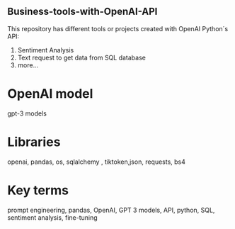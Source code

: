 ## Business-tools-with-OpenAI-API

This repository has different tools or projects created with OpenAI Python´s API:

1. Sentiment Analysis
2. Text request to get data from SQL database
3. more...

# OpenAI model
gpt-3 models

# Libraries
openai, pandas, os, sqlalchemy , tiktoken,json, requests, bs4

# Key terms
prompt engineering, pandas, OpenAI, GPT 3 models, API, python, SQL, sentiment analysis, fine-tuning
